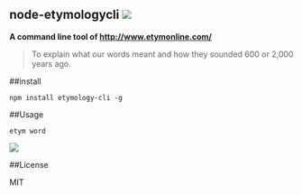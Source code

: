 node-etymologycli ![](https://d25lcipzij17d.cloudfront.net/badge.png?id=js&type=3d&v=0.0.9)
---

**A command line tool of http://www.etymonline.com/**

> To explain what our words meant and how they sounded 600 or 2,000 years ago.

##install

```npm install etymology-cli -g```

##Usage

```etym word```

![](https://img.vim-cn.com/99/3aea3dc757093aa40d4ce7de20a9a4f665af67.png)

##License

MIT
